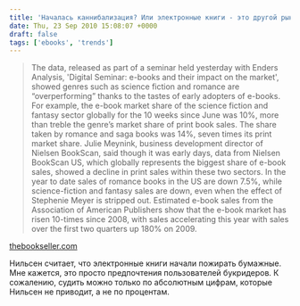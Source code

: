 ```yaml
---
title: 'Началась каннибализация? Или электронные книги - это другой рынок?'
date: Thu, 23 Sep 2010 15:08:07 +0000
draft: false
tags: ['ebooks', 'trends']
---
```


> The data, released as part of a seminar held yesterday with Enders Analysis, 'Digital Seminar: e-books and their impact on the market', showed genres such as science fiction and romance are “overperforming” thanks to the tastes of early adopters of e-books. For example, the e-book market share of the science fiction and fantasy sector globally for the 10 weeks since June was 10%, more than treble the genre’s market share of print book sales. The share taken by romance and saga books was 14%, seven times its print market share. Julie Meynink, business development director of Nielsen BookScan, said though it was early days, data from Nielsen BookScan US, which globally represents the biggest share of e-book sales, showed a decline in print sales within these two sectors. In the year to date sales of romance books in the US are down 7.5%, while science-fiction and fantasy sales are down, even when the effect of Stephenie Meyer is stripped out. Estimated e-book sales from the Association of American Publishers show that the e-book market has risen 10-times since 2008, with sales accelerating this year with sales over the first two quarters up 180% on 2009.

[thebookseller.com](http://www.thebookseller.com/news/129499-e-book-sales-begin-to-cannibalise-print.html)

Нильсен считает, что электронные книги начали пожирать бумажные. Мне кажется, это просто предпочтения пользователей букридеров. К сожалению, судить можно только по абсолютным цифрам, которые Нильсен не приводит, а не по процентам.
